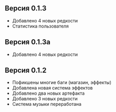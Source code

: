 ## Версия 0.1.3
* Добавлено 4 новых редкости
* Статистика пользователя

## Версия 0.1.3a
* Добавлено 4 новых редкости

## Версия 0.1.2
* Пофикшены многие баги (магазин, эффекты)
* Добавлена новая система эффектов
* Добавлено два новых артефакта
* Добавлено 3 новых редкости
* Система музыки переработана